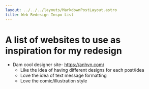 ```yaml
---
layout: ../../../layouts/MarkdownPostLayout.astro
title: Web Redesign Inspo List
---
```



# A list of websites to use as inspiration for my redesign

-  Dam cool designer site- https://anhvn.com/
	- Like the idea of having different designs for each post/idea
	- Love the idea of text message formatting
	- Love the comic/illustration style

